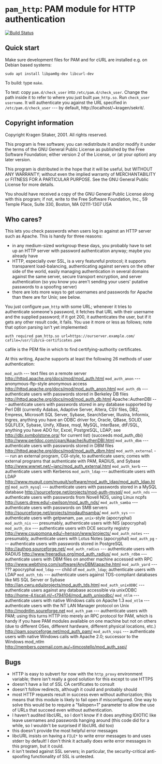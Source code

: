 # `pam_http`: PAM module for HTTP authentication

[![Build Status](https://travis-ci.org/DriftNoise/pam-http.svg?branch=master)](https://travis-ci.org/DriftNoise/pam-http)

## Quick start

Make sure development files for PAM and for cURL are installed e.g. on Debian
based systems:

```
sudo apt install libpam0g-dev libcurl-dev
```

To build: type `make`.

To test: copy `pam.d/check_user` into `/etc/pam.d/check_user`.  Change the
path inside it to refer to where you just built `pam_http.so`.  Run
`check_user username`.  It will authenticate you against the URL
specified in `/etc/pam.d/check_user` --- by default,
http://localhost/~kragen/sekrit/.

## Copyright information

Copyright Kragen Sitaker, 2001.  All rights reserved.

This program is free software; you can redistribute it and/or modify
it under the terms of the GNU General Public License as published by
the Free Software Foundation; either version 2 of the License, or (at
your option) any later version.

This program is distributed in the hope that it will be useful,
but WITHOUT ANY WARRANTY; without even the implied warranty of
MERCHANTABILITY or FITNESS FOR A PARTICULAR PURPOSE.  See the
GNU General Public License for more details.

You should have received a copy of the GNU General Public License
along with this program; if not, write to the Free Software
Foundation, Inc., 59 Temple Place, Suite 330, Boston, MA  02111-1307  USA

## Who cares?

This lets you check passwords when users log in against an HTTP server
such as Apache.  This is handy for three reasons:

  - in any medium-sized workgroup these days, you probably have to set
    up an HTTP server with password authentication anyway; maybe you
    already have
  - HTTP, especially over SSL, is a very featureful protocol; it supports
    transparent load-balancing, authenticating against servers on the other
    side of the world, easily managing authentication in several domains
    against the same server, secure transport encryption, and server
    authentication (so you know you aren't sending your users' putative
    passwords to a spoofing server)
  - there are lots more ways to get usernames and passwords for Apache
    than there are for Unix; see below.

You just configure `pam_http` with some URL; whenever it tries to
  authenticate someone's password, it fetches that URL with their username
  and the supplied password; if it got 200, it authenticates the user,
  but if it gets any other result code, it fails.  You use it more or less
  as follows; note that option parsing isn't yet implemented:

```
auth required pam_http.so url=https://ourserver.example.com/ cafile=/usr/lib/ca-certificates.pem
```

cafile is the PEM file in which to find certifying-authority
certificates.

At this writing, Apache supports at least the following 26 methods of
user authentication:

`mod_auth` --- text files on a remote server
	<http://httpd.apache.org/docs/mod/mod_auth.html>
`mod_auth_anon` --- anonymous-ftp-style anonymous access
	<http://httpd.apache.org/docs/mod/mod_auth_anon.html>
`mod_auth_db` --- authenticate users with passwords stored in Berkeley DB
	files <http://httpd.apache.org/docs/mod/mod_auth_db.html>
Apache::AuthenDBI --- authenticate users with passwords stored in any
        database supported by Perl DBI (currently Adabas, Adaptive Server,
        Altera, CSV files, DB2, Empress, Microsoft SQL Server, Sybase,
        SearchServer, Illustra, Informix, Ingres, anything you have an
        ODBC driver for, Oracle, QBase, SOLID, SQLFLEX, Sybase, Unify,
        XBase, msql, MySQL, InterBase, dtF/SQL, anything you have ADO for,
        Excel, PostgreSQL, LDAP; see <http://dbi.symbolstone.org/>
        for current list) (succeeds mod_auth_dbi)
        <http://www.perldoc.com/cpan/Apache/AuthenDBI.html>
`mod_auth_dbm` --- authenticate users with passwords stored in DBM files
	<http://httpd.apache.org/docs/mod/mod_auth_dbm.html>
`mod_auth_external` --- run an external program, CGI-style, to authenticate
	users; comes with external programs that authenticate with PAM,
	RADIUS, and Sybase
	<http://www.wwnet.net/~janc/mod_auth_external.html>
`mod_auth_kerb` --- authenticate users with Kerberos
`mod_auth_ldap` --- authenticate users with LDAP
       <http://www.muquit.com/muquit/software/mod_auth_ldap/mod_auth_ldap.html>
`mod_auth_mysql` --- authenticate users with passwords stored in a MySQL
	database <http://sourceforge.net/projects/mod-auth-mysql/>
`mod_auth_nds` --- authenticate users with passwords from Novell NDS,
	using Linux ncpfs <http://users.drew.edu/~pwilson/mod_auth_nds/>
`mod_auth_samba` --- authenticate users with passwords on SMB servers
	<http://sourceforge.net/projects/modauthsamba/>
`mod_auth_sys` --- authenticate users with getpwnam, `pam_unix`-style
	(apocryphal)
`mod_auth_nis` --- presumably, authenticate users with NIS (apocryphal)
`mod_auth_dce` --- authenticate users with DCE security registry
	<http://www.csupomona.edu/~henson/www/projects/>
`mod_auth_notes` --- presumably, authenticate users with Lotus Notes
	(apocryphal)
`mod_auth_pg` --- authenticate users with passwords stored in PostgreSQL
	<http://authpg.sourceforge.net/>
`mod_auth_radius` --- authenticate users with RADIUS
	<http://www.freeradius.org/mod_auth_radius/>
`mod_auth_rdbm` --- authenticate users with DBM files on another machine
	accessed with RPC
	<http://www.webthing.com/software/AnyDBM/apache.html>
`mod_auth_yard` --- ??? apocryphal
`mod_ldap` --- child of `mod_auth_ldap`; authenticate users with LDAP
`mod_auth_tds` --- authenticate users against TDS-compliant databases like
	MS SQL Server or Sybase
	<http://ian.cwru.edu/projects/mod_auth_tds.html>
`mod_auth_unixODBC` --- authenticate users against any database accessible
	via unixODBC <http://home-4.tiscali.nl/~t794104/mod_auth_unixodbc/>
`mod_ntlm` --- authenticate users with native Windows calls on Apache 1.3
`mod_ntlm` --- authenticate users with the NT LAN Manager protocol on
	Unix <http://modntlm.soureforge.net>
`mod_auth_pam` --- authenticate users with PAM; using this turns HTTP
	into merely an RPC protocol for PAM, which is handy if you have
	PAM modules available on one machine but not on others (due to
	different OSes, different hardware, different physical locations,
	etc.) <http://pam.sourceforge.net/mod_auth_pam/>
`mod_auth_sspi` --- authenticate users with native Windows calls with Apache 2.0;
	successor to the Windows mod_ntlm
	<http://members.ozemail.com.au/~timcostello/mod_auth_sspi/>

## Bugs

- HTTP is easy to subvert for now with the `http_proxy` environment
  variable; there isn't really a good solution for this except to
  use HTTPS
- doesn't have a list of SSL CA certificates to consult
- doesn't follow redirects, although it could and probably should
- most HTTP requests result in success even without authorization;
  this means that this module is likely to fail open if misconfigured.
  One way to solve this would be to require a "failopen=1" parameter
  to allow the use of URLs that succeed even without authentication.
- I haven't audited libcURL, so I don't know if it does anything
  IDIOTIC like leave usernames and passwords hanging around (this
  code did for a while, so I wouldn't be surprised if libcURL did too)
- this doesn't provide the most helpful error messages
- libcURL insists on having a `FILE*` to write error messages to and uses
  stderr by default!  I don't think it actually does write error messages
  in this program, but it could.
- it isn't tested against SSL servers; in particular, the
  security-critical anti-spoofing functionality of SSL is untested.
